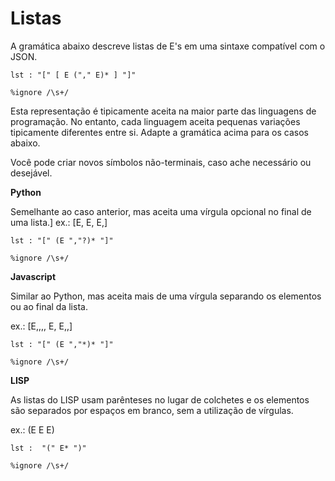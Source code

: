 # Listas

A gramática abaixo descreve listas de E's em uma sintaxe compatível com o JSON.

```lark
lst : "[" [ E ("," E)* ] "]"
    
%ignore /\s+/
```

Esta representação é tipicamente aceita na maior parte das linguagens de programação. No entanto, cada linguagem aceita pequenas variações tipicamente diferentes entre si. Adapte a gramática acima para os casos abaixo.

Você pode criar novos símbolos não-terminais, caso ache necessário ou desejável.

**Python**

Semelhante ao caso anterior, mas aceita uma vírgula opcional no final de uma lista.]
ex.: [E, E, E,]

```lark
lst : "[" (E ","?)* "]"
    
%ignore /\s+/
```

**Javascript**

Similar ao Python, mas aceita mais de uma vírgula separando os elementos ou ao final da lista. 

ex.: [E,,,, E, E,,]


```lark
lst : "[" (E ","*)* "]"
    
%ignore /\s+/
```

**LISP**

As listas do LISP usam parênteses no lugar de colchetes e os elementos são separados por espaços em branco, sem a utilização de vírgulas.

ex.: (E E E)

```lark
lst :  "(" E* ")"

%ignore /\s+/
```